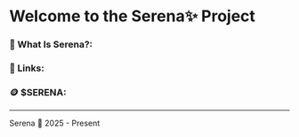 # Welcome to the Serena✨ Project

### 🎀 What Is Serena?:


### 🔗 Links:

### 🪙 $SERENA:

---
Serena 💖 2025 - Present
